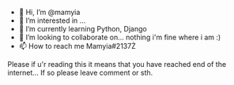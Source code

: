- 👋 Hi, I’m @mamyia
- 👀 I’m interested in ...
- 🌱 I’m currently learning Python, Django
- 💞️ I’m looking to collaborate on... nothing i'm fine where i am :)
- 📫 How to reach me Mamyia#2137Ż 

Please if u'r reading this it means that you have reached end of the internet... If so please leave comment or sth.
